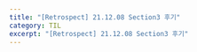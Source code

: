```yaml
---
title: "[Retrospect] 21.12.08 Section3 후기"
category: TIL
excerpt: "[Retrospect] 21.12.08 Section3 후기"
---
```


